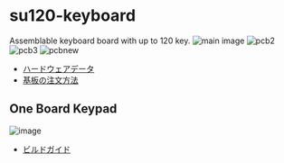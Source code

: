 # su120-keyboard

Assemblable keyboard board with up to 120 key.
![main image](../su120-keyboard-doc/mainimage.jpg?raw=true)
![pcb2](../su120-keyboard-doc/pcb2.jpg?raw=true)
![pcb3](../su120-keyboard-doc/pcb3.jpg?raw=true)
![pcbnew](../su120-keyboard-doc/pcbnew.png?raw=true)

<!---
- [Hardware data](/pcb/)
- [Firmware]()
- [ファームウェア]()
-->

- [ハードウェアデータ](/pcb/)
- [基板の注文方法](../su120-keyboard-doc/common/pcb_order_guide_jp.md)

## One Board Keypad
![image](../su120-keyboard-doc/sample/one-board-keypad/image.jpg?raw=true)

- [ビルドガイド](../su120-keyboard-doc/one-board-keypad/index_jp.md)

<!---
- [Build guide](/doc/one-board-keypad/index.md)
-->


